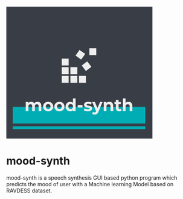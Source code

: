 ![logo](/venv/bin/assets/logo.png)
# mood-synth

mood-synth is a speech synthesis GUI based python program which predicts the mood of user with a Machine learning Model based
on RAVDESS dataset.
